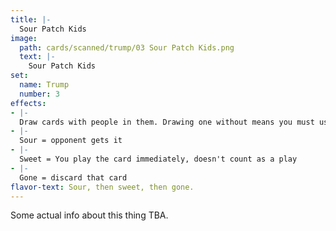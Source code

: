 ```yaml
---
title: |-
  Sour Patch Kids
image: 
  path: cards/scanned/trump/03 Sour Patch Kids.png
  text: |-
    Sour Patch Kids
set:
  name: Trump
  number: 3
effects: 
- |-
  Draw cards with people in them. Drawing one without means you must use a sour or sweet, or be gone (done). (blanks = miss)
- |-
  Sour = opponent gets it
- |-
  Sweet = You play the card immediately, doesn't count as a play
- |-
  Gone = discard that card
flavor-text: Sour, then sweet, then gone.
---
```

Some actual info about this thing TBA.
